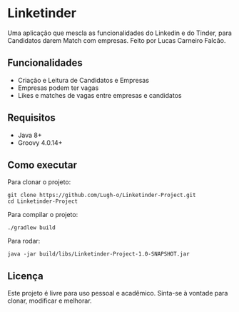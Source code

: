 # Linketinder

Uma aplicação que mescla as funcionalidades do Linkedin e do Tinder, para Candidatos darem Match com empresas. Feito por Lucas Carneiro Falcão.

## Funcionalidades
- Criação e Leitura de Candidatos e Empresas
- Empresas podem ter vagas
- Likes e matches de vagas entre empresas e candidatos

## Requisitos
- Java 8+
- Groovy 4.0.14+

## Como executar

Para clonar o projeto:
```
git clone https://github.com/Lugh-o/Linketinder-Project.git
cd Linketinder-Project
```

Para compilar o projeto:
```
./gradlew build
```

Para rodar:
```
java -jar build/libs/Linketinder-Project-1.0-SNAPSHOT.jar
```
## Licença
Este projeto é livre para uso pessoal e acadêmico.  Sinta-se à vontade para clonar, modificar e melhorar.